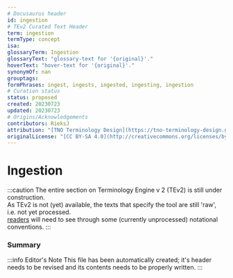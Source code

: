 ```yaml
---
# Docusaurus header
id: ingestion
# TEv2 Curated Text Header
term: ingestion
termType: concept
isa:
glossaryTerm: Ingestion
glossaryText: "glossary-text for '{original}'."
hoverText: "hover-text for '{original}'."
synonymOf: nan
grouptags:
formPhrases: ingest, ingests, ingested, ingesting, ingestion
# Curation status
status: proposed
created: 20230723
updated: 20230723
# Origins/Acknowledgements
contributors: RieksJ
attribution: "[TNO Terminology Design](https://tno-terminology-design.github.io/tev2-specifications/docs/tev2)"
originalLicense: "[CC BY-SA 4.0](http://creativecommons.org/licenses/by-sa/4.0/?ref=chooser-v1)"
---
```


# Ingestion

:::caution
The entire section on Terminology Engine v 2 (TEv2) is still under construction.<br/>
As TEv2 is not (yet) available, the texts that specify the tool are still 'raw', i.e. not yet processed.<br/>[readers](@) will need to see through some (currently unprocessed) notational conventions.
:::

### Summary

:::info Editor's Note
This file has been automatically created; it's header needs to be revised and its contents needs to be properly written.
:::
